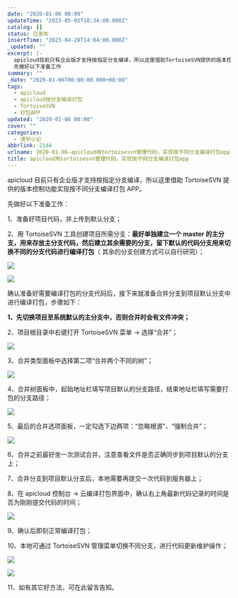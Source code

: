 ```yaml
---
date: "2020-01-06 00:00"
updateTime: "2023-05-05T10:34:00.000Z"
catalog: []
status: 已发布
insertTime: "2023-04-28T14:04:00.000Z"
_updated: ""
excerpt: |-
  apicloud目前只有企业版才支持按指定分支编译，所以这里借助TortoiseSVN提供的版本控制功能实现按不同分支编译打包APP。
  先做好以下准备工作
summary: ""
_date: "2020-01-06T00:00:00.000+08:00"
tags:
  - apicloud
  - apicloud按分支编译打包
  - TortoiseSVN
  - 打包APP
updated: "2020-01-06 00:00"
cover: ""
categories:
  - 清学小记
abbrlink: 2144
urlname: 2020-01-06-apicloud用tortoisesvn管理代码，实现按不同分支编译打包app
title: apicloud用tortoisesvn管理代码，实现按不同分支编译打包app
---
```


apicloud 目前只有企业版才支持按指定分支编译，所以这里借助 TortoiseSVN 提供的版本控制功能实现按不同分支编译打包 APP。

先做好以下准备工作：

1、准备好项目代码，并上传到默认分支；

2、用 TortoiseSVN 工具创建项目所需分支：**最好单独建立一个 master 的主分支，用来存放主分支代码，然后建立其余需要的分支，留下默认的代码分支用来切换不同的分支代码进行编译打包**（ 其余的分支创建方式可以自行研究）；

![](https://image.bmqy.net/upload/Fto5o-5ea0sNMlW_75VgGJCv2AcJ.png)

![](https://image.bmqy.net/upload/Fto5o-5ea0sNMlW_75VgGJCv2AcJ.png)

确认准备好需要编译打包的分支代码后，接下来就准备合并分支到项目默认分支中进行编译打包，步骤如下：

**1、先切换项目至系统默认的主分支中，否则合并时会有文件冲突；**

2、项目根目录中右键打开 TortoiseSVN 菜单 → 选择“合并”；

![](https://image.bmqy.net/upload/Fto5o-5ea0sNMlW_75VgGJCv2AcJ.png)

3、合并类型面板中选择第二项“合并两个不同的树”；

![](https://image.bmqy.net/upload/Fto5o-5ea0sNMlW_75VgGJCv2AcJ.png)

4、合并树面板中，起始地址栏填写项目默认的分支路径，结束地址栏填写需要打包的分支路径；

![](https://image.bmqy.net/upload/Fto5o-5ea0sNMlW_75VgGJCv2AcJ.png)

5、最后的合并选项面板，一定勾选下边两项：“忽略根源”、“强制合并”；

![](https://image.bmqy.net/upload/Fto5o-5ea0sNMlW_75VgGJCv2AcJ.png)

6、合并之前最好坐一次测试合并，注意查看文件是否正确同步到项目默认的分支上；

7、合并分支到项目默认分支后，本地需要再提交一次代码到服务器上；

8、在 apicloud 控制台 → 云编译打包界面中，确认右上角最新代码记录的时间是否为刚刚提交代码的时间；

![](https://image.bmqy.net/upload/Fto5o-5ea0sNMlW_75VgGJCv2AcJ.png)

9、确认后即刻正常编译打包；

10、本地可通过 TortoiseSVN 管理菜单切换不同分支，进行代码更新维护操作；

![](https://image.bmqy.net/upload/Fto5o-5ea0sNMlW_75VgGJCv2AcJ.png)

![](https://image.bmqy.net/upload/Fto5o-5ea0sNMlW_75VgGJCv2AcJ.png)

11、如有其它好方法，可在此留言告知。
